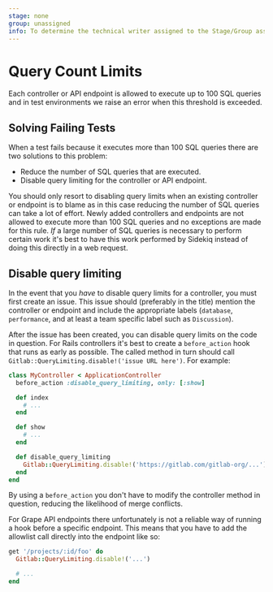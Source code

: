 ```yaml
---
stage: none
group: unassigned
info: To determine the technical writer assigned to the Stage/Group associated with this page, see https://about.gitlab.com/handbook/engineering/ux/technical-writing/#assignments
---
```


# Query Count Limits

Each controller or API endpoint is allowed to execute up to 100 SQL queries and
in test environments we raise an error when this threshold is exceeded.

## Solving Failing Tests

When a test fails because it executes more than 100 SQL queries there are two
solutions to this problem:

- Reduce the number of SQL queries that are executed.
- Disable query limiting for the controller or API endpoint.

You should only resort to disabling query limits when an existing controller or endpoint
is to blame as in this case reducing the number of SQL queries can take a lot of
effort. Newly added controllers and endpoints are not allowed to execute more
than 100 SQL queries and no exceptions are made for this rule. _If_ a large
number of SQL queries is necessary to perform certain work it's best to have
this work performed by Sidekiq instead of doing this directly in a web request.

## Disable query limiting

In the event that you _have_ to disable query limits for a controller, you must first
create an issue. This issue should (preferably in the title) mention the
controller or endpoint and include the appropriate labels (`database`,
`performance`, and at least a team specific label such as `Discussion`).

After the issue has been created, you can disable query limits on the code in question. For
Rails controllers it's best to create a `before_action` hook that runs as early
as possible. The called method in turn should call
`Gitlab::QueryLimiting.disable!('issue URL here')`. For example:

```ruby
class MyController < ApplicationController
  before_action :disable_query_limiting, only: [:show]

  def index
    # ...
  end

  def show
    # ...
  end

  def disable_query_limiting
    Gitlab::QueryLimiting.disable!('https://gitlab.com/gitlab-org/...')
  end
end
```

By using a `before_action` you don't have to modify the controller method in
question, reducing the likelihood of merge conflicts.

For Grape API endpoints there unfortunately is not a reliable way of running a
hook before a specific endpoint. This means that you have to add the allowlist
call directly into the endpoint like so:

```ruby
get '/projects/:id/foo' do
  Gitlab::QueryLimiting.disable!('...')

  # ...
end
```
